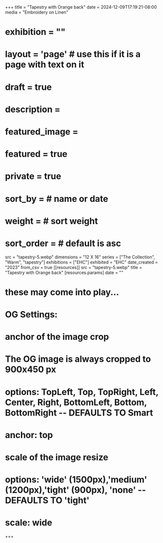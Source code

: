 +++
title = "Tapestry with Orange back"
date = 2024-12-09T17:19:21-08:00
media = "Embroidery on Linen"
# exhibition = ""
# layout = 'page' # use this if it is a page with text on it
# draft = true
# description = 
# featured_image = 
# featured = true
# private = true
# sort_by = # name or date
# weight = # sort weight
# sort_order = # default is asc
src = "tapestry-5.webp"
dimensions = "12 X 16"
  series = ["The Collection", "Warm", "tapestry"]
    exhibitions = ["EHC"]
  exhibited = "EHC"
date_created = "2023"
from_csv = true
[[resources]]
  src = "tapestry-5.webp"
  title = "Tapestry with Orange back"
  [resources.params]
  date = ""

# these may come into play...
# OG Settings:
# anchor of the image crop 
#   The OG image is always cropped to 900x450 px
#   options: TopLeft, Top, TopRight, Left, Center, Right, BottomLeft, Bottom, BottomRight -- DEFAULTS TO Smart
# anchor: top
# scale of the image resize 
#   options: 'wide' (1500px),'medium' (1200px),'tight' (900px), 'none' -- DEFAULTS TO 'tight'
# scale: wide 
+++